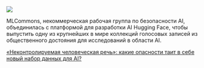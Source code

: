 <!--2025-02-01 10:51:01-->
<div class="yb">
  <div class="rss smaller1 habr"><img src="https://habrastorage.org/getpro/habr/upload_files/0cc/29d/878/0cc29d8787ea58dc4c62010fb48b802d.jpg" /><p>MLCommons, некоммерческая рабочая группа по безопасности AI, объединилась с платформой для разработки AI Hugging Face, чтобы выпустить одну из крупнейших в мире коллекций голосовых записей из общественного достояния для исследований в области AI.</p><p></p> <a... <br><a class="light" href="https://habr.com/ru/companies/bothub/news/878570/?utm_source=habrahabr&utm_medium=rss&utm_campaign=878570">«Неконтролируемая человеческая речь»: какие опасности таит в себе новый набор данных для AI?</a></div>
</div>
